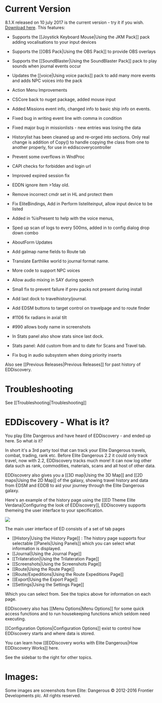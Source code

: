 # Current Version

8.1.X released on 10 july 2017 is the current version - try it if you wish. [Download here](https://github.com/EDDiscovery/EDDiscovery/releases). This features:

* Supports the [[Joystick Keyboard Mouse|Using the JKM Pack]] pack adding vocalisations to your input devices
* Supports the [[OBS Pack|Using the OBS Pack]] to provide OBS overlays
* Supports the [[SoundBlaster|Using the SoundBlaster Pack]] pack to play sounds when journal events occur
* Updates the [[voice|Using voice packs]] pack to add many more events and adds NPC voices into the pack
* Action Menu Improvements
* CSCore back to nuget package, added mouse input
* Added Missions event info, changed info to basic ship info on events.
* Fixed bug in writing event line with comma in condition
* Fixed major bug in missionlists - new entries was losing the data
* Historylist has been cleaned up and re-orged into sections. Only real change is addition of Copy() to handle copying the class from one to another properly, for use in eddiscoverycontroller
* Prevent some overflows in WndProc
* CAPI checks for forbidden and login url
* Improved expired session fix
* EDDN ignore item >1day old.
* Remove incorrect cmdr set in HL and protect them

* Fix EliteBindings, Add in Perform listeliteinput, allow input device to be listed
* Added in %isPresent to help with the voice menus,
* Sped up scan of logs to every 500ms, added in to config dialog drop down combo
* AboutForm Updates
* Add galmap name fields to Route tab
* Translate Earthlike world to journal format name.
* More code to support NPC voices
* Allow audio mixing in SAY during speech
* Small fix to prevent failure if prev packs not present during install
* Add last dock to travelhistory/journal.
* Add EDSM buttons to target control on travelpage and to route finder
* #1106 fix radians in axial tilt
* #990 allows body name in screenshots
* In Stats panel also show stats since last dock.
* Stats panel: Add custom from and to date for Scans and Travel tab.
* Fix bug in audio subsystem when doing priority inserts

Also see [[Previous Releases|Previous Releases]] for past history of EDDiscovery.

# Troubleshooting
See [[Troubleshooting|Troubleshooting]]

# EDDiscovery - What is it?

You play Elite Dangerous and have heard of EDDiscovery - and ended up here.  So what _is_ it?  
  
In short it's a 3rd party tool that can track your Elite Dangerous travels, combat, trading, rank etc. Before Elite Dangerous 2.2 it could only track travel, now with 2.2, EDDiscovery tracks much more! It can now log other data such as rank, commodities, materials, scans and all host of other data.

EDDiscovery also gives you a [[3D map|Using the 3D Map]] and [[2D maps|Using the 2D Map]] of the galaxy, showing travel history and data from EDSM and EDDB to aid your journey through the Elite Dangerous galaxy.

Here's an example of the history page using the [[ED Theme Elite Verdana|Configuring the look of EDDiscovery]], EDDiscovery supports themeing the user interface to your specification.

![](http://i.imgur.com/gAxIRN8.png)

The main user interface of ED consists of a set of tab pages

* [[History|Using the History Page]] : The history page supports four selectable [[Panels|Using Panels]] which you can select what information is displayed.
* [[Journal|Using the Journal Page]]
* [[Trilateration|Using the Trilateration Page]]
* [[Screenshots|Using the Screenshots Page]]
* [[Route|Using the Route Page]]
* [[Route/Expeditions|Using the Route Expeditions Page]]
* [[Export|Using the Export Page]]
* [[Settings|Using the Settings Page]]

Which you can select from. See the topics above for information on each page.

EDDiscovery also has [[Menu Options|Menu Options]] for some quick access functions and to run housekeeping functions which seldom need executing.

[[Configuration Options|Configuration Options]] exist to control how EDDiscovery starts and where data is stored.

You can learn how [[EDDiscovery works with Elite Dangerous|How EDDiscovery Works]] here.

See the sidebar to the right for other topics.

# Images:
Some images are screenshots from Elite: Dangerous © 2012-2016 Frontier Developments plc. All rights reserved.